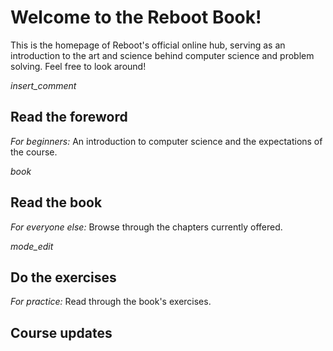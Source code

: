 # Welcome to the Reboot Book!

This is the homepage of Reboot's official online hub, serving as an introduction to the art and science behind computer science and problem solving. Feel free to look around!

<div class="biglink">
    <div class="biglink-left">
        <i class="material-icons biglink-left-icon">insert_comment</i>
    </div>
    <div class="biglink-right">
        <h2 class="biglink-right-header">Read the foreword</h2>
        <p class="biglink-right-description"><em>For beginners:</em> An introduction to computer science and the expectations of the course.</p>
    </div>
</div>
<div class="biglink">
    <div class="biglink-left">
        <i class="material-icons biglink-left-icon">book</i>
    </div>
    <div class="biglink-right">
        <h2 class="biglink-right-header">Read the book</h2>
        <p class="biglink-right-description"><em>For everyone else:</em> Browse through the chapters currently offered.</p>
    </div>
</div>
<div class="biglink">
    <div class="biglink-left">
        <i class="material-icons biglink-left-icon">mode_edit</i>
    </div>
    <div class="biglink-right">
        <h2 class="biglink-right-header">Do the exercises</h2>
        <p class="biglink-right-description"><em>For practice:</em> Read through the book's exercises.</p>
    </div>
</div>

## Course updates
